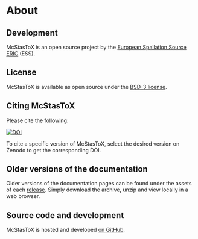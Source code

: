# About

## Development

McStasToX is an open source project by the [European Spallation Source ERIC](https://europeanspallationsource.se/) (ESS).

## License

McStasToX is available as open source under the [BSD-3 license](https://opensource.org/licenses/BSD-3-Clause).

## Citing McStasToX

Please cite the following:

[![DOI](https://zenodo.org/badge/FIXME.svg)](https://zenodo.org/doi/10.5281/zenodo.FIXME)

To cite a specific version of McStasToX, select the desired version on Zenodo to get the corresponding DOI.

## Older versions of the documentation

Older versions of the documentation pages can be found under the assets of each [release](https://github.com/mccode-dev/mcstastox/releases).
Simply download the archive, unzip and view locally in a web browser.

## Source code and development

McStasToX is hosted and developed [on GitHub](https://github.com/mccode-dev/mcstastox).
